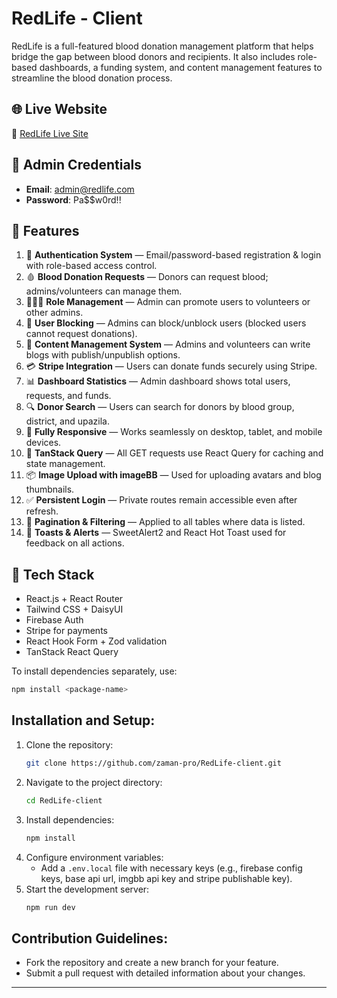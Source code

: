 # RedLife - Client

RedLife is a full-featured blood donation management platform that helps bridge the gap between blood donors and recipients. It also includes role-based dashboards, a funding system, and content management features to streamline the blood donation process.

## 🌐 Live Website

🔗 [RedLife Live Site](https://redlife-zaman-pro.netlify.app)

## 👤 Admin Credentials

- **Email**: admin@redlife.com
- **Password**: Pa$$w0rd!!

## 📌 Features

1. 🔐 **Authentication System** — Email/password-based registration & login with role-based access control.
2. 🩸 **Blood Donation Requests** — Donors can request blood; admins/volunteers can manage them.
3. 🧑‍🤝‍🧑 **Role Management** — Admin can promote users to volunteers or other admins.
4. 🚫 **User Blocking** — Admins can block/unblock users (blocked users cannot request donations).
5. 📝 **Content Management System** — Admins and volunteers can write blogs with publish/unpublish options.
6. 💳 **Stripe Integration** — Users can donate funds securely using Stripe.
7. 📊 **Dashboard Statistics** — Admin dashboard shows total users, requests, and funds.
8. 🔍 **Donor Search** — Users can search for donors by blood group, district, and upazila.
9. 📱 **Fully Responsive** — Works seamlessly on desktop, tablet, and mobile devices.
10. 🧠 **TanStack Query** — All GET requests use React Query for caching and state management.
11. 📦 **Image Upload with imageBB** — Used for uploading avatars and blog thumbnails.
12. ✅ **Persistent Login** — Private routes remain accessible even after refresh.
13. 📅 **Pagination & Filtering** — Applied to all tables where data is listed.
14. 🎉 **Toasts & Alerts** — SweetAlert2 and React Hot Toast used for feedback on all actions.

## 🚀 Tech Stack

- React.js + React Router
- Tailwind CSS + DaisyUI
- Firebase Auth
- Stripe for payments
- React Hook Form + Zod validation
- TanStack React Query

To install dependencies separately, use:

```sh
npm install <package-name>
```

## Installation and Setup:

1. Clone the repository:
   ```bash
   git clone https://github.com/zaman-pro/RedLife-client.git
   ```
2. Navigate to the project directory:
   ```bash
   cd RedLife-client
   ```
3. Install dependencies:
   ```bash
   npm install
   ```
4. Configure environment variables:
   - Add a `.env.local` file with necessary keys (e.g., firebase config keys, base api url, imgbb api key and stripe publishable key).
5. Start the development server:
   ```bash
   npm run dev
   ```

## Contribution Guidelines:

- Fork the repository and create a new branch for your feature.
- Submit a pull request with detailed information about your changes.

---
